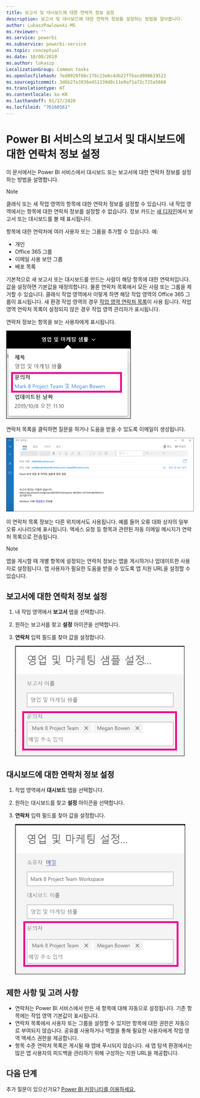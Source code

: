 ```yaml
---
title: 보고서 및 대시보드에 대한 연락처 정보 설정
description: 보고서 및 대시보드에 대한 연락처 정보를 설정하는 방법을 알아봅니다.
author: LukaszPawlowski-MS
ms.reviewer: ''
ms.service: powerbi
ms.subservice: powerbi-service
ms.topic: conceptual
ms.date: 10/08/2019
ms.author: lukaszp
LocalizationGroup: Common tasks
ms.openlocfilehash: 7ed0920f66c178c23e6c4db22ff6acd998619522
ms.sourcegitcommit: 3d6b27e3936e451339d8c11e9af1a72c725a5668
ms.translationtype: HT
ms.contentlocale: ko-KR
ms.lasthandoff: 01/17/2020
ms.locfileid: "76160561"
---
```

# <a name="set-contact-information-for-reports-and-dashboards-in-the-power-bi-service"></a>Power BI 서비스의 보고서 및 대시보드에 대한 연락처 정보 설정
이 문서에서는 Power BI 서비스에서 대시보드 또는 보고서에 대한 연락처 정보를 설정하는 방법을 설명합니다.

> [!NOTE]
> 클래식 또는 새 작업 영역의 항목에 대한 연락처 정보를 설정할 수 있습니다. 내 작업 영역에서는 항목에 대한 연락처 정보를 설정할 수 없습니다. 정보 카드는 [새 디자인](service-new-look.md)에서 보고서 또는 대시보드를 볼 때 표시됩니다.

항목에 대한 연락처에 여러 사용자 또는 그룹을 추가할 수 있습니다. 예:
* 개인
* Office 365 그룹
* 이메일 사용 보안 그룹
* 배포 목록

기본적으로 새 보고서 또는 대시보드를 만드는 사람이 해당 항목에 대한 연락처입니다. 값을 설정하면 기본값을 재정의합니다. 물론 연락처 목록에서 모든 사람 또는 그룹을 제거할 수 있습니다. 클래식 작업 영역에서 이렇게 하면 해당 작업 영역의 Office 365 그룹이 표시됩니다. 새 환경 작업 영역의 경우 [작업 영역 연락처 목록](service-create-the-new-workspaces.md#workspace-contact-list)이 사용 됩니다. 작업 영역 연락처 목록이 설정되지 않은 경우 작업 영역 관리자가 표시됩니다.

연락처 정보는 항목을 보는 사용자에게 표시됩니다. 

 ![서비스 보고서 연락처](media/service-item-contact/service-report-contact.png)

연락처 목록을 클릭하면 질문을 하거나 도움을 받을 수 있도록 이메일이 생성됩니다. 

 ![서비스 연락처 이메일](media/service-item-contact/service-contact-email.png)
 
이 연락처 목록 정보는 다른 위치에서도 사용됩니다. 예를 들어 오류 대화 상자의 일부 오류 시나리오에 표시됩니다. 액세스 요청 등 항목과 관련된 자동 이메일 메시지가 연락처 목록으로 전송됩니다. 

> [!NOTE]
> 앱을 게시할 때 개별 항목에 설정되는 연락처 정보는 앱을 게시하거나 업데이트한 사용자로 설정됩니다. 앱 사용자가 필요한 도움을 받을 수 있도록 앱 지원 URL을 설정할 수 있습니다.

## <a name="set-contact-information-for-a-report"></a>보고서에 대한 연락처 정보 설정
1. 내 작업 영역에서 **보고서** 탭을 선택합니다.
2. 원하는 보고서를 찾고 **설정** 아이콘을 선택합니다.
3. **연락처** 입력 필드를 찾아 값을 설정합니다.

     ![서비스 보고서 연락처 설정](media/service-item-contact/service-report-contact-setting.png)

## <a name="set-contact-information-for-a-dashboard"></a>대시보드에 대한 연락처 정보 설정
1. 작업 영역에서 **대시보드** 탭을 선택합니다.
2. 원하는 대시보드를 찾고 **설정** 아이콘을 선택합니다.
3. **연락처** 입력 필드를 찾아 값을 설정합니다.

     ![서비스 대시보드 연락처 설정](media/service-item-contact/service-dashboard-contact-setting.png)

## <a name="limitations-and-considerations"></a>제한 사항 및 고려 사항
* 연락처는 Power BI 서비스에서 만든 새 항목에 대해 자동으로 설정됩니다. 기존 항목에는 작업 영역 기본값이 표시됩니다.
* 연락처 목록에서 사용자 또는 그룹을 설정할 수 있지만 항목에 대한 권한은 자동으로 부여되지 않습니다. 공유를 사용하거나 역할을 통해 필요한 사용자에게 작업 영역 액세스 권한을 제공합니다. 
* 항목 수준 연락처 목록은 게시될 때 앱에 푸시되지 않습니다. 새 앱 탐색 환경에서는 많은 앱 사용자의 피드백을 관리하기 위해 구성하는 지원 URL을 제공합니다.


## <a name="next-steps"></a>다음 단계

추가 질문이 있으신가요? [Power BI 커뮤니티를 이용하세요.](https://community.powerbi.com/)

